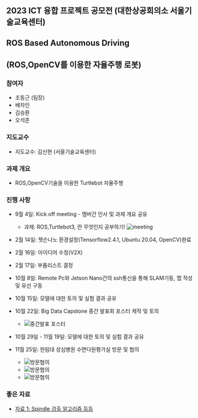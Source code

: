 ## 2023 ICT 융합 프로젝트 공모전 (대한상공회의소 서울기술교육센터)
## ROS Based Autonomous Driving 
## (ROS,OpenCV를 이용한 자율주행 로봇)

### 참여자
   - 조동근 (팀장)
   - 배차인
   - 김승환
   - 오석준
   
### 지도교수
   - 지도교수: 김신현 (서울기술교육센터)
   
### 과제 개요
   - ROS,OpenCV기술을 이용한 Turtlebot 자율주행
   
   
### 진행 사항
   - 9월 4일: Kick off meeting - 멤버간 인사 및 과제 개요 공유
      - 과제: ROS,Turtlebot3, 란 무엇인지 공부하기!
      ![meeting](https://user-images.githubusercontent.com/54785186/236608586-330347c1-9044-49c2-b8e5-2a7644169b94.jpeg)
   
   - 2월 14일: 젯슨나노 환경설정(Tensorflow2.4.1, Ubuntu 20.04, OpenCV)완료
   
   - 2월 16일: 아이디어 수정(V2X)

   - 2월 17일: 부품리스트 결정
   
   - 10월 8일: Remote Pc와 Jetson Nano간의 ssh통신을 통해 SLAM기동, 맵 작성 및 유선 구동
   
   - 10월 15일: 모델에 대한 토의 및 실험 결과 공유
   
   - 10월 22일: Big Data Capstone 중간 발표회 포스터 제작 및 토의
      - ![중간발표 포스터](./reports/capston_poster.png)

   - 10월 29일 - 11월 19일: 모델에 대한 토의 및 실험 결과 공유
   
   - 11월 25일: 한림대 성심병원 수면다원평가실 방문 및 협의
      - ![방문협의](./images/psg1.jpg)
      - ![방문협의](./images/psg2.jpg)
      - ![방문협의](./images/psg3.jpg)
      


### 좋은 자료
   - [자료 1: Spindle 검출 알고리즘 등등](https://raphaelvallat.com/)
